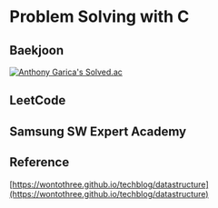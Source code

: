# Problem Solving with C

## Baekjoon

[![Anthony Garica's Solved.ac](http://mazassumnida.wtf/api/v2/generate_badge?boj=wontothree)](https://solved.ac/wontothree)

## LeetCode

## Samsung SW Expert Academy

## Reference

[https://wontothree.github.io/techblog/datastructure](https://wontothree.github.io/techblog/datastructure)

